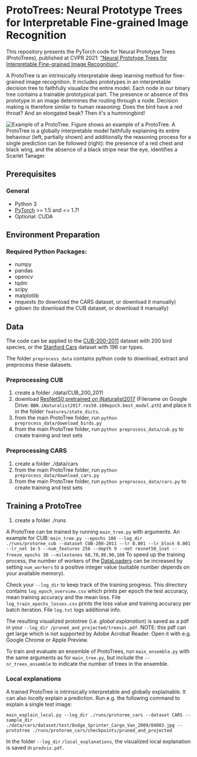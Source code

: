 # ProtoTrees: Neural Prototype Trees for Interpretable Fine-grained Image Recognition
This repository presents the PyTorch code for Neural Prototype Trees (ProtoTrees), published at CVPR 2021: ["Neural Prototype Trees for Interpretable Fine-grained Image Recognition"](https://openaccess.thecvf.com/content/CVPR2021/html/Nauta_Neural_Prototype_Trees_for_Interpretable_Fine-Grained_Image_Recognition_CVPR_2021_paper.html). 

A ProtoTree is an intrinsically interpretable deep learning method for fine-grained image recognition. It includes prototypes in an interpretable decision tree to faithfully visualize the entire model. Each node in our binary tree contains a trainable prototypical part. The presence or absence of this prototype in an image determines the routing through a node. Decision making is therefore similar to human reasoning: Does the bird have a red throat? And an elongated beak? Then it's a hummingbird!

![Example of a ProtoTree.](images/prototree_teaser.png "ProtoTree")
Figure shows an example of a ProtoTree. A ProtoTree is a globally interpretable model faithfully explaining its entire behaviour (left, partially shown) and additionally the reasoning process for a single prediction can be followed (right): the presence of a red chest and black wing, and the absence of a black stripe near the eye, identifies a Scarlet Tanager. 

## Prerequisites

### General
* Python 3
* [PyTorch](https://pytorch.org/get-started/locally/) >= 1.5 and <= 1.7!
* Optional: CUDA

## Environment Preparation

### Required Python Packages:
* numpy
* pandas
* opencv
* tqdm
* scipy
* matplotlib
* requests (to download the CARS dataset, or download it manually)
* gdown (to download the CUB dataset, or download it manually)


## Data
The code can be applied to the [CUB-200-2011](http://www.vision.caltech.edu/visipedia/CUB-200-2011.html) dataset with 200 bird species, or the [Stanford Cars](https://ai.stanford.edu/~jkrause/cars/car_dataset.html) dataset with 196 car types. 

The folder `preprocess_data` contains python code to download, extract and preprocess these datasets. 

### Preprocessing CUB
1. create a folder ./data/CUB_200_2011
2. download [ResNet50 pretrained on iNaturalist2017](https://drive.google.com/drive/folders/1yHme1iFQy-Lz_11yZJPlNd9bO_YPKlEU) (Filename on Google Drive: `BBN.iNaturalist2017.res50.180epoch.best_model.pth`) and place it in the folder `features/state_dicts`.
3. from the main ProtoTree folder, run `python preprocess_data/download_birds.py` 
4. from the main ProtoTree folder, run `python preprocess_data/cub.py` to create training and test sets

### Preprocessing CARS
1. create a folder ./data/cars
2. from the main ProtoTree folder, run `python preprocess_data/download_cars.py`
3. from the main ProtoTree folder, run `python preprocess_data/cars.py` to create training and test sets

## Training a ProtoTree
1. create a folder ./runs

A ProtoTree can be trained by running `main_tree.py` with arguments. An example for CUB: `main_tree.py --epochs 100 --log_dir ./runs/protoree_cub --dataset CUB-200-2011 --lr 0.001 --lr_block 0.001 --lr_net 1e-5 --num_features 256 --depth 9 --net resnet50_inat --freeze_epochs 30 --milestones 60,70,80,90,100` To speed up the training process, the number of workers of the [DataLoaders](https://github.com/M-Nauta/ProtoTree/blob/main/util/data.py#L39) can be increased by setting `num_workers` to a positive integer value (suitable number depends on your available memory).

Check your `--log_dir` to keep track of the training progress. This directory contains `log_epoch_overview.csv` which prints per epoch the test accuracy, mean training accuracy and the mean loss. File `log_train_epochs_losses.csv` prints the loss value and training accuracy per batch iteration. File `log.txt` logs additional info. 

The resulting visualized prototree (i.e. *global explanation*) is saved as a pdf in your `--log_dir /pruned_and_projected/treevis.pdf`. NOTE: this pdf can get large which is not supported by Adobe Acrobat Reader. Open it with e.g. Google Chrome or Apple Preview. 

To train and evaluate an ensemble of ProtoTrees, run `main_ensemble.py` with the same arguments as for `main_tree.py`, but include the `--nr_trees_ensemble` to indicate the number of trees in the ensemble. 


### Local explanations
A trained ProtoTree is intrinsically interpretable and globally explainable. It can also *locally* explain a prediction. Run e.g. the following command to explain a single test image:

`main_explain_local.py --log_dir ./runs/protoree_cars --dataset CARS --sample_dir ./data/cars/dataset/test/Dodge_Sprinter_Cargo_Van_2009/04003.jpg --prototree ./runs/protoree_cars/checkpoints/pruned_and_projected`

In the folder `--log_dir` `/local_explanations`, the visualized local explanation is saved in `predvis.pdf`.


